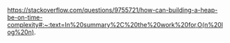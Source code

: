 https://stackoverflow.com/questions/9755721/how-can-building-a-heap-be-on-time-complexity#:~:text=In%20summary%2C%20the%20work%20for,O(n%20log%20n).